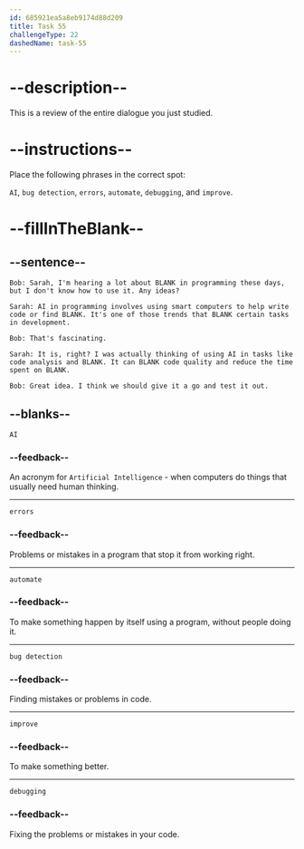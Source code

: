 ```yaml
---
id: 685921ea5a8eb9174d88d209
title: Task 55
challengeType: 22
dashedName: task-55
---
```


<!-- REVIEW -->

# --description--

This is a review of the entire dialogue you just studied.

# --instructions--

Place the following phrases in the correct spot:

`AI`, `bug detection`, `errors`, `automate`, `debugging`, and `improve`.

# --fillInTheBlank--

## --sentence--

`Bob: Sarah, I'm hearing a lot about BLANK in programming these days, but I don't know how to use it. Any ideas?`

`Sarah: AI in programming involves using smart computers to help write code or find BLANK. It's one of those trends that BLANK certain tasks in development.`

`Bob: That's fascinating.`

`Sarah: It is, right? I was actually thinking of using AI in tasks like code analysis and BLANK. It can BLANK code quality and reduce the time spent on BLANK.`

`Bob: Great idea. I think we should give it a go and test it out.`

## --blanks--

`AI`

### --feedback--

An acronym for `Artificial Intelligence` - when computers do things that usually need human thinking.

---

`errors`

### --feedback--

Problems or mistakes in a program that stop it from working right.

---

`automate`

### --feedback--

To make something happen by itself using a program, without people doing it.

---

`bug detection`

### --feedback--

Finding mistakes or problems in code.

---

`improve`

### --feedback--

To make something better.

---

`debugging`

### --feedback--

Fixing the problems or mistakes in your code.
